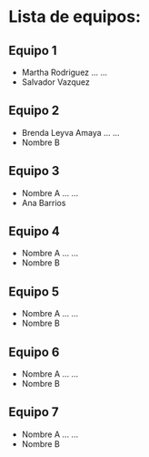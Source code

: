 # Lista de equipos:

## Equipo 1
- Martha Rodriguez
...
...
- Salvador Vazquez

## Equipo 2
- Brenda Leyva Amaya
...
...
- Nombre B

## Equipo 3
- Nombre A
...
...
- Ana Barrios

## Equipo 4
- Nombre A
...
...
- Nombre B

## Equipo 5
- Nombre A
...
...
- Nombre B

## Equipo 6
- Nombre A
...
...
- Nombre B

## Equipo 7
- Nombre A
...
...
- Nombre B
